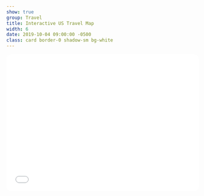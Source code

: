 ```yaml
---
show: true
group: Travel
title: Interactive US Travel Map
width: 6
date: 2019-10-04 09:00:00 -0500
class: card border-0 shadow-sm bg-white
---
```


<div class="card-body p-0">
  <iframe
    src="{{ '/travel/us-map/' | relative_url }}"
    loading="lazy"
    style="width:100%; aspect-ratio: 16 / 10; min-height:360px; border:0; border-radius:.75rem;">
  </iframe>
</div>

